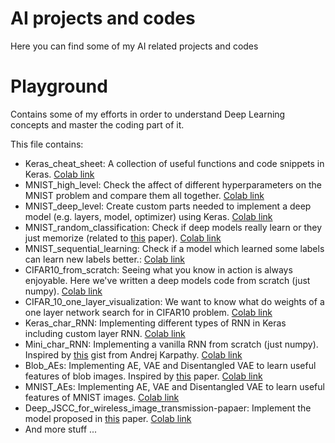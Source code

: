 # AI projects and codes
Here you can find some of my AI related projects and codes

# Playground
Contains some of my efforts in order to understand Deep Learning concepts and master the coding part of it.

This file contains:
- Keras_cheat_sheet: A collection of useful functions and code snippets in Keras. [Colab link](https://colab.research.google.com/drive/1Rgr1fZhmIykvBAH9zM-TxeEkVS7DiXDH?usp=sharing)
- MNIST_high_level: Check the affect of different hyperparameters on the MNIST problem and compare them all together. [Colab link](https://colab.research.google.com/drive/1K1ElXPS80w0ybqxlZHMAvRk43u__cRI_?usp=sharing)
- MNIST_deep_level: Create custom parts needed to implement a deep model (e.g. layers, model, optimizer) using Keras. [Colab link](https://colab.research.google.com/drive/1ovIB1k6BZODp_jNe0BgiOll_dsSjlMpo?usp=sharing)
- MNIST_random_classification: Check if deep models really learn or they just memorize (related to [this](https://arxiv.org/abs/1706.05394) paper). [Colab link](https://colab.research.google.com/drive/1_duDP-zcNC_JMJ7LixfH_H1Rm9bo73xt?usp=sharing)
- MNIST_sequential_learning: Check if a model which learned some labels can learn new labels better.: [Colab link](https://colab.research.google.com/drive/1431M-GiJ5R67UVPrb4ngc2d_WVURui57?usp=sharing)
- CIFAR10_from_scratch: Seeing what you know in action is always enjoyable. Here we've written a deep models code from scratch (just numpy). [Colab link](https://colab.research.google.com/drive/1YB9oWFYuvDAYQdaWvhiwo_Z61cI3aj56?usp=sharing)
- CIFAR_10_one_layer_visualization: We want to know what do weights of a one layer network search for in CIFAR10 problem. [Colab link](https://colab.research.google.com/drive/1Xc5Fa33mGMAabcn_-kLa0COesEpT_vVS?usp=sharing)
- Keras_char_RNN: Implementing different types of RNN in Keras including custom layer RNN. [Colab link](https://colab.research.google.com/drive/1Rjhkfx7EcuNQRZ2hXQdmVdkZ2MHlTu-X?usp=sharing)
- Mini_char_RNN: Implementing a vanilla RNN from scratch (just numpy). Inspired by [this](https://gist.github.com/karpathy/d4dee566867f8291f086) gist from Andrej Karpathy. [Colab link](https://colab.research.google.com/drive/1j2ZRLmtWJujUNiqjJndqbrTF5V_hl_g7?usp=sharing)
- Blob_AEs: Implementing AE, VAE and Disentangled VAE to learn useful features of blob images. Inspired by [this](https://openreview.net/forum?id=Sy2fzU9gl) paper. [Colab link](https://colab.research.google.com/drive/1Yh4XLybaXIg_QKSonNnBdZvLMZiocxOM?usp=sharing)
- MNIST_AEs: Implementing AE, VAE and Disentangled VAE to learn useful features of MNIST images. [Colab link](https://colab.research.google.com/drive/14nEPnuGpueUsSBmztrD6QcrXDq_XayKh?usp=sharing)
- Deep_JSCC_for_wireless_image_transmission-papaer: Implement the model proposed in [this](https://arxiv.org/abs/1809.01733) paper. [Colab link](https://colab.research.google.com/drive/11XHUpJ6CZRZ6Oq_Yt0kPig8GPAVsqOF8?usp=sharing)
- And more stuff ...
